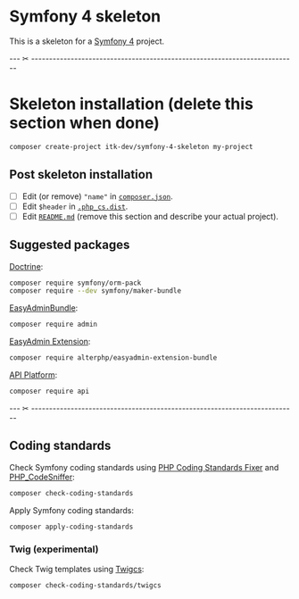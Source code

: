 # Symfony 4 skeleton

This is a skeleton for a [Symfony 4](https://symfony.com/doc/current/setup.html)
project.

--- ✂ --------------------------------------------------------------------------

# Skeleton installation (delete this section when done)

```sh
composer create-project itk-dev/symfony-4-skeleton my-project
```

## Post skeleton installation

- [ ] Edit (or remove) `"name"` in [`composer.json`](composer.json).
- [ ] Edit `$header` in [`.php_cs.dist`](.php_cs.dist).
- [ ] Edit [`README.md`](README.md) (remove this section and describe your
      actual project).

## Suggested packages

[Doctrine](https://symfony.com/doc/current/doctrine.html):

```sh
composer require symfony/orm-pack
composer require --dev symfony/maker-bundle
```

[EasyAdminBundle](https://symfony.com/doc/master/bundles/EasyAdminBundle/index.html):

```sh
composer require admin
```

[EasyAdmin Extension](https://github.com/alterphp/EasyAdminExtensionBundle):

```sh
composer require alterphp/easyadmin-extension-bundle
```

[API Platform](https://api-platform.com/):

```sh
composer require api
```

--- ✂ --------------------------------------------------------------------------

## Coding standards

Check Symfony coding standards using [PHP Coding Standards
Fixer](https://github.com/FriendsOfPHP/PHP-CS-Fixer) and
[PHP_CodeSniffer](https://github.com/squizlabs/PHP_CodeSniffer):

```sh
composer check-coding-standards
```

Apply Symfony coding standards:

```sh
composer apply-coding-standards
```

### Twig (experimental)

Check Twig templates using [Twigcs](https://github.com/allocine/twigcs):

```sh
composer check-coding-standards/twigcs
```

